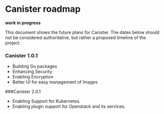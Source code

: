 # Canister roadmap

**work in progress**

This document shows the future plans for Canister.
The dates below should not be considered authoritative, but rather a proposed timeline of the project.

### Canister 1.0.1 
- Building Go packages 
- Enhancing Security 
- Enabling Encryption
- Better UI for easy management of Images

###Canister 2.0.1
- Enabling Support for Kubernetes.
- Enabling plugin support for Openstack and its services.
